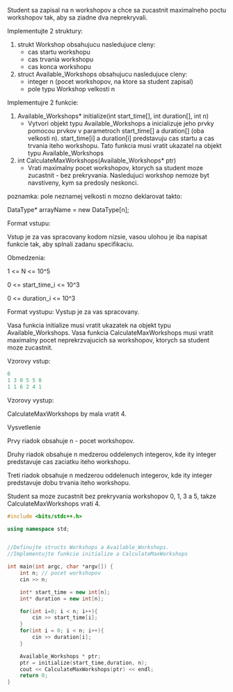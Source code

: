 
Student sa zapisal na n workshopov a chce sa 
zucastnit maximalneho poctu workshopov tak, aby sa ziadne dva neprekryvali.

Implementujte 2 struktury:

1. strukt Workshop obsahujucu nasledujuce cleny:
    - cas startu workshopu
    - cas trvania workshopu
    - cas konca workshopu
2. struct Available_Workshops obsahujucu nasledujuce cleny:
    - integer n (pocet workshopov, na ktore sa student zapisal)
    - pole typu Workshop velkosti n

Implementujre 2 funkcie:

1. Available_Workshops* initialize(int start_time[], int duration[], int n)
    - Vytvori objekt typu Available_Workshops a inicializuje jeho prvky pomocou prvkov v parametroch start_time[] a duration[] (oba velkosti n). start_time[i] a duration[i] predstavuju cas startu a cas trvania iteho workshopu. Tato funkcia musi vratit ukazatel na objekt typu Available_Workshops
2. int CalculateMaxWorkshops(Available_Workshops* ptr)
    - Vrati maximalny pocet workshopov, ktorych sa student moze zucastnit - bez prekryvania. Nasledujuci workshop nemoze byt navstiveny, kym sa predosly neskonci.

poznamka: pole neznamej velkosti n mozno deklarovat takto:

DataType* arrayName = new DataType[n];

Format vstupu:

Vstup je za vas spracovany kodom nizsie, vasou ulohou je iba napisat funkcie tak, aby splnali zadanu specifikaciu.

Obmedzenia:

1 <= N <= 10^5

0 <= start_time_i <= 10^3

0 <= duration_i <= 10^3

Format vystupu:
Vystup je za vas spracovany.

Vasa funkcia initialize musi vratit ukazatek na objekt typu Available_Workshops.
Vasa funkcia CalculateMaxWorkshops musi vratit maximalny pocet neprekrzvajucich sa workshopov, ktorych sa student moze zucastnit.

Vzorovy vstup:
```c++
6
1 3 0 5 5 8
1 1 6 2 4 1
```

Vzorovy vystup:

CalculateMaxWorkshops by mala vratit 4.

Vysvetlenie

Prvy riadok obsahuje n - pocet workshopov.

Druhy riadok obsahuje n medzerou oddelenych integerov, kde ity integer predstavuje cas zaciatku iteho workshopu.

Treti riadok obsahuje n medzerou oddelenuch integerov, kde ity integer predstavuje dobu trvania iteho workshopu.

Student sa moze zucastnit bez prekryvania workshopov 0, 1, 3 a 5, takze CalculateMaxWorkshops vrati 4.



    
```c++  
#include <bits/stdc++.h>

using namespace std;


//Definujte structs Workshops a Available_Workshops.
//Implementujte funkcie initialize a CalculateMaxWorkshops

int main(int argc, char *argv[]) {
    int n; // pocet workshopov
    cin >> n;

    int* start_time = new int[n];
    int* duration = new int[n];

    for(int i=0; i < n; i++){
        cin >> start_time[i];
    }
    for(int i = 0; i < n; i++){
        cin >> duration[i];
    }

    Available_Workshops * ptr;
    ptr = initialize(start_time,duration, n);
    cout << CalculateMaxWorkshops(ptr) << endl;
    return 0;
}


```
